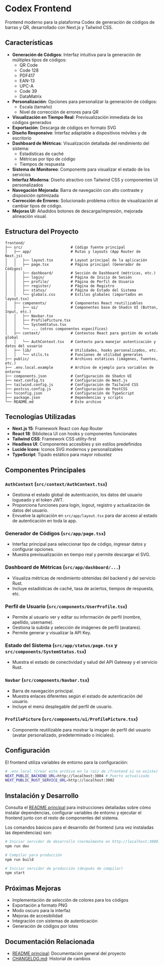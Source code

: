 # Codex Frontend

Frontend moderno para la plataforma Codex de generación de códigos de barras y QR, desarrollado con Next.js y Tailwind CSS.

## Características

- **Generación de Códigos**: Interfaz intuitiva para la generación de múltiples tipos de códigos:
  - QR Code
  - Code 128
  - PDF417
  - EAN-13
  - UPC-A
  - Code 39
  - DataMatrix
- **Personalización**: Opciones para personalizar la generación de códigos:
  - Escala (tamaño)
  - Nivel de corrección de errores para QR
- **Visualización en Tiempo Real**: Previsualización inmediata de los códigos generados
- **Exportación**: Descarga de códigos en formato SVG
- **Diseño Responsivo**: Interfaz adaptable a dispositivos móviles y de escritorio
- **Dashboard de Métricas**: Visualización detallada del rendimiento del sistema:
  - Estadísticas de caché
  - Métricas por tipo de código
  - Tiempos de respuesta
- **Sistema de Monitoreo**: Componente para visualizar el estado de los servicios
- **Interfaz Moderna**: Diseño atractivo con Tailwind CSS y componentes UI personalizados
- **Navegación Mejorada**: Barra de navegación con alto contraste y disposición optimizada
- **Corrección de Errores:** Solucionado problema crítico de visualización al cambiar tipos de código.
- **Mejoras UI:** Añadidos botones de descarga/impresión, mejorada alineación visual.

## Estructura del Proyecto

```
frontend/
├── src/                      # Código fuente principal
│   ├── app/                  # Rutas y layouts (App Router de Next.js)
│   │   ├── layout.tsx        # Layout principal de la aplicación
│   │   ├── page.tsx          # Página principal (Generador de Códigos)
│   │   ├── dashboard/        # Sección de Dashboard (métricas, etc.)
│   │   ├── login/            # Página de Inicio de Sesión
│   │   ├── profile/          # Página de Perfil de Usuario
│   │   ├── register/         # Página de Registro
│   │   ├── status/           # Página de Estado del Sistema
│   │   └── globals.css       # Estilos globales (importados en layout.tsx)
│   ├── components/           # Componentes React reutilizables
│   │   ├── ui/               # Componentes base de Shadcn UI (Button, Input, etc.)
│   │   ├── Navbar.tsx
│   │   ├── ProfilePicture.tsx
│   │   └── SystemStatus.tsx
│   │   └── ... (otros componentes específicos)
│   ├── context/              # Contextos React para gestión de estado global
│   │   └── AuthContext.tsx   # Contexto para manejar autenticación y datos del usuario
│   ├── lib/                  # Utilidades, hooks personalizados, etc.
│   │   └── utils.ts          # Funciones de utilidad generales
├── public/                   # Archivos estáticos (imágenes, fuentes, etc.)
├── .env.local.example        # Archivo de ejemplo para variables de entorno
├── components.json           # Configuración de Shadcn UI
├── next.config.ts            # Configuración de Next.js
├── tailwind.config.js        # Configuración de Tailwind CSS
├── postcss.config.js         # Configuración de PostCSS
├── tsconfig.json             # Configuración de TypeScript
├── package.json              # Dependencias y scripts
└── README.md                 # Este archivo
```

## Tecnologías Utilizadas

- **Next.js 15**: Framework React con App Router
- **React 18**: Biblioteca UI con hooks y componentes funcionales
- **Tailwind CSS**: Framework CSS utility-first
- **Headless UI**: Componentes accesibles y sin estilos predefinidos
- **Lucide Icons**: Iconos SVG modernos y personalizables
- **TypeScript**: Tipado estático para mayor robustez

## Componentes Principales

### `AuthContext` (`src/context/AuthContext.tsx`)

- Gestiona el estado global de autenticación, los datos del usuario logueado y el token JWT.
- Proporciona funciones para login, logout, registro y actualización de datos del usuario.
- Envuelve la aplicación en `src/app/layout.tsx` para dar acceso al estado de autenticación en toda la app.

### Generador de Códigos (`src/app/page.tsx`)

- Interfaz principal para seleccionar tipo de código, ingresar datos y configurar opciones.
- Muestra previsualización en tiempo real y permite descargar el SVG.

### Dashboard de Métricas (`src/app/dashboard/...`)

- Visualiza métricas de rendimiento obtenidas del backend y del servicio Rust.
- Incluye estadísticas de caché, tasa de aciertos, tiempos de respuesta, etc.

### Perfil de Usuario (`src/components/UserProfile.tsx`)

- Permite al usuario ver y editar su información de perfil (nombre, apellido, username).
- Gestiona la subida y selección de imágenes de perfil (avatares).
- Permite generar y visualizar la API Key.

### Estado del Sistema (`src/app/status/page.tsx` y `src/components/SystemStatus.tsx`)

- Muestra el estado de conectividad y salud del API Gateway y el servicio Rust.

### `Navbar` (`src/components/Navbar.tsx`)

- Barra de navegación principal.
- Muestra enlaces diferentes según el estado de autenticación del usuario.
- Incluye el menú desplegable del perfil de usuario.

### `ProfilePicture` (`src/components/ui/ProfilePicture.tsx`)

- Componente reutilizable para mostrar la imagen de perfil del usuario (avatar personalizado, predeterminado o iniciales).

## Configuración

El frontend utiliza variables de entorno para la configuración:

```bash
# .env.local (Crear este archivo en la raíz de /frontend si no existe)
NEXT_PUBLIC_BACKEND_URL=http://localhost:3004 # Puerto actualizado
NEXT_PUBLIC_RUST_SERVICE_URL=http://localhost:3002
```

## Instalación y Desarrollo

Consulta el [README principal](../README.md) para instrucciones detalladas sobre cómo instalar dependencias, configurar variables de entorno y ejecutar el frontend junto con el resto de componentes del sistema.

Los comandos básicos para el desarrollo del frontend (una vez instaladas las dependencias) son:

```bash
# Iniciar servidor de desarrollo (normalmente en http://localhost:3000)
npm run dev

# Compilar para producción
npm run build

# Iniciar servidor de producción (después de compilar)
npm start
```

## Próximas Mejoras

- Implementación de selección de colores para los códigos
- Exportación a formato PNG
- Modo oscuro para la interfaz
- Mejoras de accesibilidad
- Integración con sistemas de autenticación
- Generación de códigos por lotes

## Documentación Relacionada

- [README principal](../README.md): Documentación general del proyecto
- [CHANGELOG.md](../CHANGELOG.md): Historial de cambios
